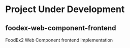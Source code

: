 # Project Under Development

## foodex-web-component-frontend
FoodEx2 Web Component frontend implementation

